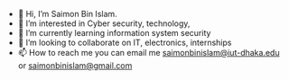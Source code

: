 - 👋 Hi, I’m Saimon Bin Islam.
- 👀 I’m interested in Cyber security, technology, 
- 🌱 I’m currently learning information system security
- 💞️ I’m looking to collaborate on IT, electronics, internships
- 📫 How to reach me you can email me saimonbinislam@iut-dhaka.edu or saimonbinislam@gmail.com

<!---
SaimonBin/SaimonBin is a ✨ special ✨ repository because its `README.md` (this file) appears on your GitHub profile.
You can click the Preview link to take a look at your changes.
--->

